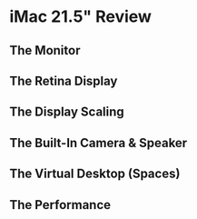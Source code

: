 # iMac 21.5" Review

## The Monitor

## The Retina Display

## The Display Scaling

## The Built-In Camera & Speaker 

## The Virtual Desktop (Spaces)

## The Performance
